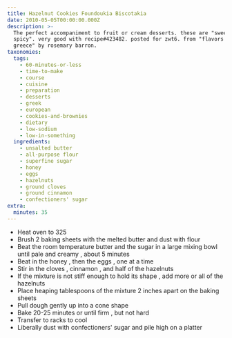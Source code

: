 ```yaml
---
title: Hazelnut Cookies Foundoukia Biscotakia
date: 2010-05-05T00:00:00.000Z
description: >-
  The perfect accompaniment to fruit or cream desserts. these are "sweet and
  spicy". very good with recipe#423482. posted for zwt6. from "flavors of
  greece" by rosemary barron.
taxonomies:
  tags:
    - 60-minutes-or-less
    - time-to-make
    - course
    - cuisine
    - preparation
    - desserts
    - greek
    - european
    - cookies-and-brownies
    - dietary
    - low-sodium
    - low-in-something
  ingredients:
    - unsalted butter
    - all-purpose flour
    - superfine sugar
    - honey
    - eggs
    - hazelnuts
    - ground cloves
    - ground cinnamon
    - confectioners' sugar
extra:
  minutes: 35
---
```

 - Heat oven to 325
 - Brush 2 baking sheets with the melted butter and dust with flour
 - Beat the room temperature butter and the sugar in a large mixing bowl until pale and creamy , about 5 minutes
 - Beat in the honey , then the eggs , one at a time
 - Stir in the cloves , cinnamon , and half of the hazelnuts
 - If the mixture is not stiff enough to hold its shape , add more or all of the hazelnuts
 - Place heaping tablespoons of the mixture 2 inches apart on the baking sheets
 - Pull dough gently up into a cone shape
 - Bake 20-25 minutes or until firm , but not hard
 - Transfer to racks to cool
 - Liberally dust with confectioners' sugar and pile high on a platter
